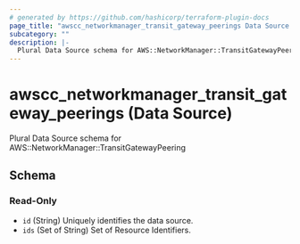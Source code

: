 ```yaml
---
# generated by https://github.com/hashicorp/terraform-plugin-docs
page_title: "awscc_networkmanager_transit_gateway_peerings Data Source - terraform-provider-awscc"
subcategory: ""
description: |-
  Plural Data Source schema for AWS::NetworkManager::TransitGatewayPeering
---
```


# awscc_networkmanager_transit_gateway_peerings (Data Source)

Plural Data Source schema for AWS::NetworkManager::TransitGatewayPeering



<!-- schema generated by tfplugindocs -->
## Schema

### Read-Only

- `id` (String) Uniquely identifies the data source.
- `ids` (Set of String) Set of Resource Identifiers.
